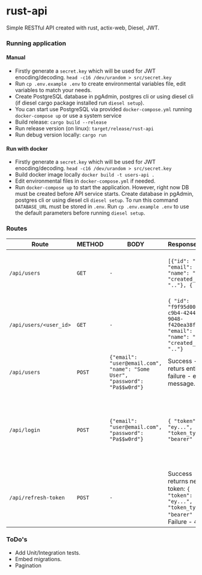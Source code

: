 # rust-api
Simple RESTful API created with rust, actix-web, Diesel, JWT.


### Running application

#### Manual
* Firstly generate a `secret.key` which will be used for JWT enocding/decoding. `head -c16 /dev/urandom > src/secret.key`
* Run `cp .env.example .env` to create environmental variables file, edit variables to match your needs.
* Create PostgreSQL database in pgAdmin, postgres cli or using diesel cli (if diesel cargo package installed run `diesel setup`).
* You can start use PostgreSQL via provided `docker-compose.yml` running `docker-compose up` or use a system service
* Build release: `cargo build --release`
* Run release version (on linux): `target/release/rust-api`
* Run debug version locally: `cargo run`

#### Run with docker
* Firstly generate a `secret.key` which will be used for JWT enocding/decoding. `head -c16 /dev/urandom > src/secret.key`
* Build docker image locally `docker build -t users-api .`
* Edit environmental files in `docker-compose.yml` if needed.
* Run `docker-compose up` to start the application. However, right now DB must be created before API service starts. Create database in pgAdmin, postgres cli or using diesel cli `diesel setup`. To run this command `DATABASE_URL` must be stored in `.env`. Run `cp .env.example .env` to use the default parameters before running `diesel setup`.


### Routes

| Route                | METHOD | BODY | Response | Description |
| ---------------------| ------ | ------ |:------------|------------|
|`/api/users`          | `GET`  |   `-`  | `[{"id": "..", "email": "..", "name": "..", "created_at": ".."}, { ... }` | Lists all users. Protected route, needs authorized user |
|`/api/users/<user_id>`| `GET`  |   `-`  | `{ "id": "f9f95d00-c9b4-4244-9048-f420ea38f873", "email": "..", "name": "..", "created_at": ".."}`  | Finds user by id. Protected route, needs authorized user |
|`/api/users`          | `POST` | `{"email": "user@email.com", "name": "Some User", "password": "Pa$$w0rd"}` | Success - returs entity, failure - error message.  | Creates new user (signup route). |
|`/api/login`          | `POST` | `{"email": "user@email.com", "password": "Pa$$w0rd"}`  | `{ "token": "ey...", "token_type": "bearer" }` | Returns token which should be added to Authorization header in order to reach secured routes |
|`/api/refresh-token`  | `POST` | `-` | Success returns new token: `{ "token": "ey...", "token_type": "bearer" }`. Failure - `401` | To refresh token a valid token is needed in Authorization header |



### ToDo's
* Add Unit/Integration tests.
* Embed migrations.
* Pagination
